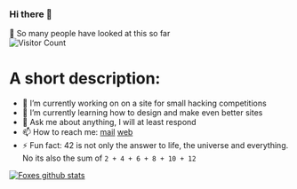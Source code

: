 ### Hi there 👋

👀 So many people have looked at this so far  
![Visitor Count](https://profile-counter.glitch.me/ArcticSpaceFox/count.svg)

# A short description:
- 🔭 I’m currently working on on a site for small hacking competitions
- 🌱 I’m currently learning how to design and make even better sites
- 💬 Ask me about anything, I will at least respond
- 📫 How to reach me: [mail](mailto:contact@spacefoxlabs.com) [web](https://spacefoxlabs.com)
- ⚡ Fun fact: 42 is not only the answer to life, the universe and everything. No its also the sum of `2 + 4 + 6 + 8 + 10 + 12` 

[![Foxes github stats](https://github-readme-stats.vercel.app/api?username=arcticspacefox&count_private=true&include_all_commits=true&theme=radical)](https://duckduckgo.com)
